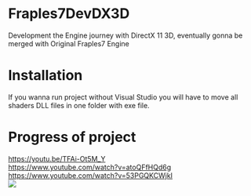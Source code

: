 # Fraples7DevDX3D
Development the Engine journey with DirectX 11 3D, eventually gonna be merged with Original Fraples7 Engine
# Installation
If you wanna run project without Visual Studio you will have to move all shaders DLL files in one folder with exe file.
# Progress of project
https://youtu.be/TFAi-Ot5M_Y <br>
https://www.youtube.com/watch?v=atoQFfHQd6g <br>
https://www.youtube.com/watch?v=53PGQKCWjkI <br>
<img src = "https://prnt.sc/wntidj">

